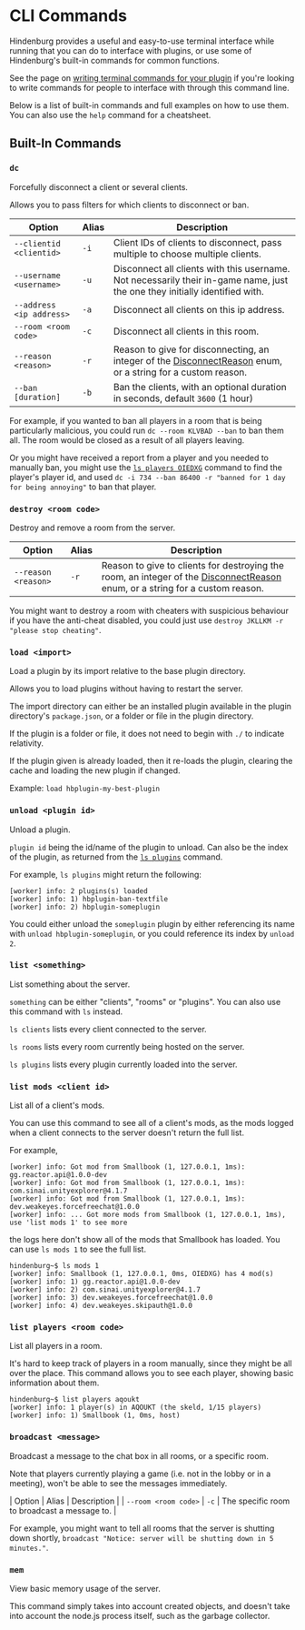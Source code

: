 # CLI Commands

Hindenburg provides a useful and easy-to-use terminal interface while running that
you can do to interface with plugins, or use some of Hindenburg's built-in commands
for common functions.

See the page on [writing terminal commands for your plugin](./Writing%20Plugins/Terminal%20Commands.md)
if you're looking to write commands for people to interface with through this
command line.

Below is a list of built-in commands and full examples on how to use them. You can
also use the `help` command for a cheatsheet. 

## Built-In Commands

### `dc`

Forcefully disconnect a client or several clients.

Allows you to pass filters for which clients to disconnect or ban.

| Option                   | Alias | Description                                                                                                                                                                                                                |
|--------------------------|-------|----------------------------------------------------------------------------------------------------------------------------------------------------------------------------------------------------------------------------|
| `--clientid <clientid>`  | `-i`  | Client IDs of clients to disconnect, pass multiple to choose multiple clients.                                                                                                                                             |
| `--username <username>`  | `-u`  | Disconnect all clients with this username. Not necessarily their in-game name, just the one they initially identified with.                                                                                                |
| `--address <ip address>` | `-a`  | Disconnect all clients on this ip address.                                                                                                                                                                                 |
| `--room <room code>`     | `-c`  | Disconnect all clients in this room.                                                                                                                                                                                       |
| `--reason <reason>`      | `-r`  | Reason to give for disconnecting, an integer of the [DisconnectReason](https://github.com/codyphobe/among-us-protocol/blob/master/01_packet_structure/06_enums.md#disconnectreason) enum, or a string for a custom reason. |
| `--ban [duration]`       | `-b`  | Ban the clients, with an optional duration in seconds, default `3600` (1 hour)                                                                                                                                             |

For example, if you wanted to ban all players in a room that is being particularly
malicious, you could run `dc --room KLVBAD --ban` to ban them all. The room would
be closed as a result of all players leaving.

Or you might have received a report from a player and you needed to manually ban,
you might use the [`ls players OIEDXG`](#list-players-room-code) command to find the player's player id, and
used `dc -i 734 --ban 86400 -r "banned for 1 day for being annoying"` to ban that player.

### `destroy <room code>`

Destroy and remove a room from the server.

| Option              | Alias | Description                                                                                                                                                                                                                                 |
|---------------------|-------|---------------------------------------------------------------------------------------------------------------------------------------------------------------------------------------------------------------------------------------------|
| `--reason <reason>` | `-r`  | Reason to give to clients for destroying the room, an integer of the [DisconnectReason](https://github.com/codyphobe/among-us-protocol/blob/master/01_packet_structure/06_enums.md#disconnectreason) enum, or a string for a custom reason. |

You might want to destroy a room with cheaters with suspicious behaviour if you
have the anti-cheat disabled, you could just use `destroy JKLLKM -r "please stop cheating"`.

### `load <import>`

Load a plugin by its import relative to the base plugin directory.

Allows you to load plugins without having to restart the server.

The import directory can either be an installed plugin available in the plugin
directory's `package.json`, or a folder or file in the plugin directory.

If the plugin is a folder or file, it does not need to begin with `./` to indicate
relativity.

If the plugin given is already loaded, then it re-loads the plugin, clearing the
cache and loading the new plugin if changed.

Example: `load hbplugin-my-best-plugin`

### `unload <plugin id>`

Unload a plugin.

`plugin id` being the id/name of the plugin to unload. Can also be the index of
the plugin, as returned from the [`ls plugins`](#list-something) command.

For example, `ls plugins` might return the following:
```
[worker] info: 2 plugins(s) loaded
[worker] info: 1) hbplugin-ban-textfile
[worker] info: 2) hbplugin-someplugin
```
You could either unload the `someplugin` plugin by either referencing its name
with `unload hbplugin-someplugin`, or you could reference its index by `unload 2`.

### `list <something>`

List something about the server.

`something` can be either "clients", "rooms" or "plugins". You can also use this
command with `ls` instead.

`ls clients` lists every client connected to the server.

`ls rooms` lists every room currently being hosted on the server.

`ls plugins` lists every plugin currently loaded into the server.

### `list mods <client id>`

List all of a client's mods.

You can use this command to see all of a client's mods, as the mods logged when
a client connects to the server doesn't return the full list.

For example,
```
[worker] info: Got mod from Smallbook (1, 127.0.0.1, 1ms): gg.reactor.api@1.0.0-dev
[worker] info: Got mod from Smallbook (1, 127.0.0.1, 1ms): com.sinai.unityexplorer@4.1.7
[worker] info: Got mod from Smallbook (1, 127.0.0.1, 1ms): dev.weakeyes.forcefreechat@1.0.0
[worker] info: ... Got more mods from Smallbook (1, 127.0.0.1, 1ms), use 'list mods 1' to see more
```
the logs here don't show all of the mods that Smallbook has loaded. You can use
`ls mods 1` to see the full list.
```
hindenburg~$ ls mods 1
[worker] info: Smallbook (1, 127.0.0.1, 0ms, OIEDXG) has 4 mod(s)
[worker] info: 1) gg.reactor.api@1.0.0-dev
[worker] info: 2) com.sinai.unityexplorer@4.1.7
[worker] info: 3) dev.weakeyes.forcefreechat@1.0.0
[worker] info: 4) dev.weakeyes.skipauth@1.0.0
```

### `list players <room code>`

List all players in a room.

It's hard to keep track of players in a room manually, since they might be all
over the place. This command allows you to see each player, showing basic
information about them.
```
hindenburg~$ list players aqoukt
[worker] info: 1 player(s) in AQOUKT (the skeld, 1/15 players)
[worker] info: 1) Smallbook (1, 0ms, host)
```

### `broadcast <message>`

Broadcast a message to the chat box in all rooms, or a specific room.

Note that players currently playing a game (i.e. not in the lobby or in a meeting),
won't be able to see the messages immediately.

| Option | Alias | Description |
| `--room <room code>` | `-c` | The specific room to broadcast a message to. |

For example, you might want to tell all rooms that the server is shutting down
shortly, `broadcast "Notice: server will be shutting down in 5 minutes."`.

### `mem`

View basic memory usage of the server.

This command simply takes into account created objects, and doesn't take into
account the node.js process itself, such as the garbage collector.

